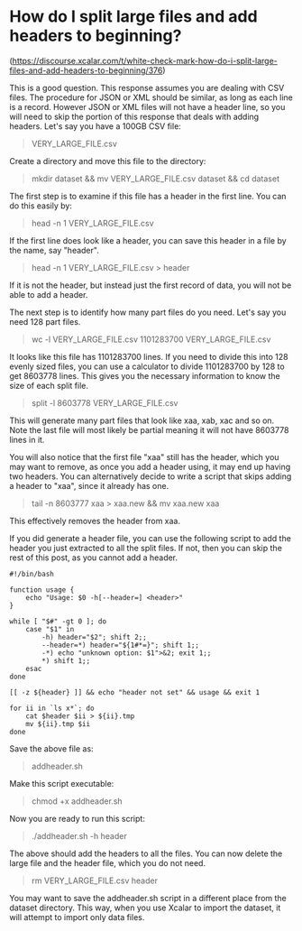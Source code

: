 # How do I split large files and add headers to beginning?

(https://discourse.xcalar.com/t/white-check-mark-how-do-i-split-large-files-and-add-headers-to-beginning/376)

This is a good question. This response assumes you are dealing with CSV files. The procedure for JSON or XML should be similar, as long as each line is a record. However JSON or XML files will not have a header line, so you will need to skip the portion of this response that deals with adding headers. Let's say you have a 100GB CSV file:

> VERY_LARGE_FILE.csv

Create a directory and move this file to the directory:

> mkdir dataset && mv VERY_LARGE_FILE.csv dataset && cd dataset

The first step is to examine if this file has a header in the first line. You can do this easily by:

> head -n 1 VERY_LARGE_FILE.csv

If the first line does look like a header, you can save this header in a file by the name, say "header".

> head -n 1 VERY_LARGE_FILE.csv > header

If it is not the header, but instead just the first record of data, you will not be able to add a header.

The next step is to identify how many part files do you need. Let's say you need 128 part files. 

> wc -l VERY_LARGE_FILE.csv
> 1101283700 VERY_LARGE_FILE.csv

It looks like this file has 1101283700 lines. If you need to divide this into 128 evenly sized files, you can use a calculator to divide 1101283700 by 128 to get 8603778 lines. This gives you the necessary information to know the size of each split file.

> split -l 8603778 VERY_LARGE_FILE.csv

This will generate many part files that look like xaa, xab, xac and so on. Note the last file will most likely be partial meaning it will not have 8603778 lines in it.

You will also notice that the first file "xaa" still has the header, which you may want to remove, as once you add a header using, it may end up having two headers. You can alternatively decide to write a script that skips adding a header to "xaa", since it already has one.

> tail -n 8603777 xaa > xaa.new && mv xaa.new xaa

This effectively removes the header from xaa.

If you did generate a header file, you can use the following script to add the header you just extracted to all the split files. If not, then you can skip the rest of this post, as you cannot add a header.

```
#!/bin/bash

function usage {
    echo "Usage: $0 -h[--header=] <header>"
}

while [ "$#" -gt 0 ]; do
    case "$1" in
        -h) header="$2"; shift 2;;
        --header=*) header="${1#*=}"; shift 1;;
        -*) echo "unknown option: $1">&2; exit 1;;
        *) shift 1;;
    esac
done

[[ -z ${header} ]] && echo "header not set" && usage && exit 1

for ii in `ls x*`; do
    cat $header $ii > ${ii}.tmp
    mv ${ii}.tmp $ii
done
```

Save the above file as:

> addheader.sh

Make this script executable:

> chmod +x addheader.sh

Now you are ready to run this script:

> ./addheader.sh -h header

The above should add the headers to all the files. You can now delete the large file and the header file, which you do not need.

> rm VERY_LARGE_FILE.csv header

You may want to save the addheader.sh script in a different place from the dataset directory. This way, when you use Xcalar to import the dataset, it will attempt to import only data files.